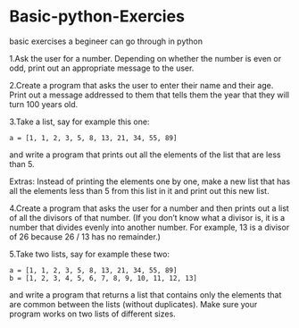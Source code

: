 # Basic-python-Exercies
basic exercises a begineer can go through in python

1.Ask the user for a number. Depending on whether the number is even or odd, print out an appropriate message to the user.

2.Create a program that asks the user to enter their name and their age. Print out a message addressed to them that tells them the year that they will turn 100 years old.

3.Take a list, say for example this one:

	a = [1, 1, 2, 3, 5, 8, 13, 21, 34, 55, 89]

and write a program that prints out all the elements of the list that are less than 5.

Extras:
    Instead of printing the elements one by one, make a new list that has all the elements less than 5 from this list in it and print out this new list.
    
4.Create a program that asks the user for a number and then prints out a list of all the divisors of that number. (If you don’t know what a divisor is, it is a number that divides evenly into another number. For example, 13 is a divisor of 26 because 26 / 13 has no remainder.)

5.Take two lists, say for example these two:

	a = [1, 1, 2, 3, 5, 8, 13, 21, 34, 55, 89]
	b = [1, 2, 3, 4, 5, 6, 7, 8, 9, 10, 11, 12, 13]

and write a program that returns a list that contains only the elements that are common between the lists (without duplicates). Make sure your program works on two lists of different sizes.
    



